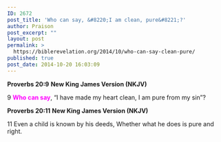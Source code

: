 ```yaml
---
ID: 2672
post_title: 'Who can say, &#8220;I am clean, pure&#8221;?'
author: Praison
post_excerpt: ""
layout: post
permalink: >
  https://biblerevelation.org/2014/10/who-can-say-clean-pure/
published: true
post_date: 2014-10-20 16:03:09
---
```

<strong>Proverbs 20:9</strong>
<strong> New King James Version (NKJV)</strong>

9 <span style="color: #ff00ff;"><strong>Who can say</strong></span>, “I have made my heart clean,
I am pure from my sin”?

<strong>Proverbs 20:11</strong>
<strong>New King James Version (NKJV)</strong>

11 Even a child is known by his deeds,
Whether what he does is pure and right.

&nbsp;